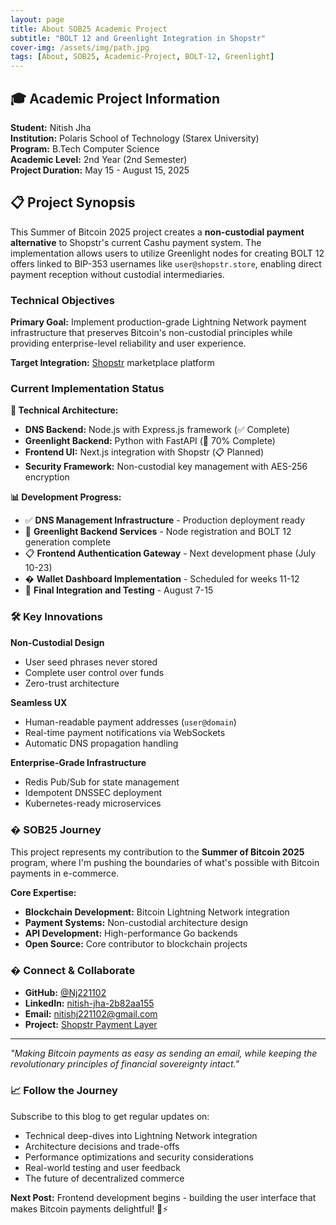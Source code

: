 ```yaml
---
layout: page
title: About SOB25 Academic Project
subtitle: "BOLT 12 and Greenlight Integration in Shopstr"
cover-img: /assets/img/path.jpg
tags: [About, SOB25, Academic-Project, BOLT-12, Greenlight]
---
```


## 🎓 Academic Project Information

**Student:** Nitish Jha  
**Institution:** Polaris School of Technology (Starex University)  
**Program:** B.Tech Computer Science  
**Academic Level:** 2nd Year (2nd Semester)  
**Project Duration:** May 15 - August 15, 2025  

## 📋 Project Synopsis

This Summer of Bitcoin 2025 project creates a **non-custodial payment alternative** to Shopstr's current Cashu payment system. The implementation allows users to utilize Greenlight nodes for creating BOLT 12 offers linked to BIP-353 usernames like `user@shopstr.store`, enabling direct payment reception without custodial intermediaries.

### Technical Objectives

**Primary Goal:** Implement production-grade Lightning Network payment infrastructure that preserves Bitcoin's non-custodial principles while providing enterprise-level reliability and user experience.

**Target Integration:** [Shopstr](https://shopstr.store) marketplace platform

### Current Implementation Status

**🔧 Technical Architecture:**
- **DNS Backend:** Node.js with Express.js framework (✅ Complete)
- **Greenlight Backend:** Python with FastAPI (🚧 70% Complete)  
- **Frontend UI:** Next.js integration with Shopstr (📋 Planned)
- **Security Framework:** Non-custodial key management with AES-256 encryption

**📊 Development Progress:**
- ✅ **DNS Management Infrastructure** - Production deployment ready
- 🚧 **Greenlight Backend Services** - Node registration and BOLT 12 generation complete  
- 📋 **Frontend Authentication Gateway** - Next development phase (July 10-23)
- � **Wallet Dashboard Implementation** - Scheduled for weeks 11-12
- 🔐 **Final Integration and Testing** - August 7-15

### 🛠️ Key Innovations

**Non-Custodial Design**
- User seed phrases never stored
- Complete user control over funds
- Zero-trust architecture

**Seamless UX**
- Human-readable payment addresses (`user@domain`)
- Real-time payment notifications via WebSockets
- Automatic DNS propagation handling

**Enterprise-Grade Infrastructure**
- Redis Pub/Sub for state management
- Idempotent DNSSEC deployment
- Kubernetes-ready microservices

### � SOB25 Journey

This project represents my contribution to the **Summer of Bitcoin 2025** program, where I'm pushing the boundaries of what's possible with Bitcoin payments in e-commerce.

**Core Expertise:**
- **Blockchain Development:** Bitcoin Lightning Network integration
- **Payment Systems:** Non-custodial architecture design
- **API Development:** High-performance Go backends
- **Open Source:** Core contributor to blockchain projects

### � Connect & Collaborate

- **GitHub:** [@Nj221102](https://github.com/Nj221102)
- **LinkedIn:** [nitish-jha-2b82aa155](https://linkedin.com/in/nitish-jha-2b82aa155)
- **Email:** nitishj221102@gmail.com
- **Project:** [Shopstr Payment Layer](https://github.com/Nj221102)

---

*"Making Bitcoin payments as easy as sending an email, while keeping the revolutionary principles of financial sovereignty intact."*

### 📈 Follow the Journey

Subscribe to this blog to get regular updates on:
- Technical deep-dives into Lightning Network integration
- Architecture decisions and trade-offs
- Performance optimizations and security considerations  
- Real-world testing and user feedback
- The future of decentralized commerce

**Next Post:** Frontend development begins - building the user interface that makes Bitcoin payments delightful! 🎨⚡